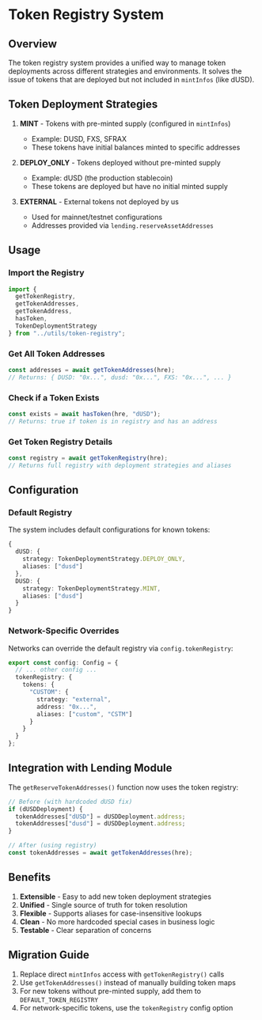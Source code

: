 # Token Registry System

## Overview

The token registry system provides a unified way to manage token deployments across different strategies and environments. It solves the issue of tokens that are deployed but not included in `mintInfos` (like dUSD).

## Token Deployment Strategies

1. **MINT** - Tokens with pre-minted supply (configured in `mintInfos`)
   - Example: DUSD, FXS, SFRAX
   - These tokens have initial balances minted to specific addresses

2. **DEPLOY_ONLY** - Tokens deployed without pre-minted supply
   - Example: dUSD (the production stablecoin)
   - These tokens are deployed but have no initial minted supply

3. **EXTERNAL** - External tokens not deployed by us
   - Used for mainnet/testnet configurations
   - Addresses provided via `lending.reserveAssetAddresses`

## Usage

### Import the Registry

```typescript
import { 
  getTokenRegistry, 
  getTokenAddresses, 
  getTokenAddress,
  hasToken,
  TokenDeploymentStrategy 
} from "../utils/token-registry";
```

### Get All Token Addresses

```typescript
const addresses = await getTokenAddresses(hre);
// Returns: { DUSD: "0x...", dusd: "0x...", FXS: "0x...", ... }
```

### Check if a Token Exists

```typescript
const exists = await hasToken(hre, "dUSD");
// Returns: true if token is in registry and has an address
```

### Get Token Registry Details

```typescript
const registry = await getTokenRegistry(hre);
// Returns full registry with deployment strategies and aliases
```

## Configuration

### Default Registry

The system includes default configurations for known tokens:

```typescript
{
  dUSD: {
    strategy: TokenDeploymentStrategy.DEPLOY_ONLY,
    aliases: ["dusd"]
  },
  DUSD: {
    strategy: TokenDeploymentStrategy.MINT,
    aliases: ["dusd"]
  }
}
```

### Network-Specific Overrides

Networks can override the default registry via `config.tokenRegistry`:

```typescript
export const config: Config = {
  // ... other config ...
  tokenRegistry: {
    tokens: {
      "CUSTOM": {
        strategy: "external",
        address: "0x...",
        aliases: ["custom", "CSTM"]
      }
    }
  }
};
```

## Integration with Lending Module

The `getReserveTokenAddresses()` function now uses the token registry:

```typescript
// Before (with hardcoded dUSD fix)
if (dUSDDeployment) {
  tokenAddresses["dUSD"] = dUSDDeployment.address;
  tokenAddresses["dusd"] = dUSDDeployment.address;
}

// After (using registry)
const tokenAddresses = await getTokenAddresses(hre);
```

## Benefits

1. **Extensible** - Easy to add new token deployment strategies
2. **Unified** - Single source of truth for token resolution
3. **Flexible** - Supports aliases for case-insensitive lookups
4. **Clean** - No more hardcoded special cases in business logic
5. **Testable** - Clear separation of concerns

## Migration Guide

1. Replace direct `mintInfos` access with `getTokenRegistry()` calls
2. Use `getTokenAddresses()` instead of manually building token maps
3. For new tokens without pre-minted supply, add them to `DEFAULT_TOKEN_REGISTRY`
4. For network-specific tokens, use the `tokenRegistry` config option